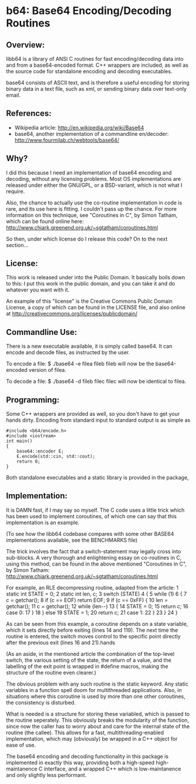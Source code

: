 b64: Base64 Encoding/Decoding Routines
======================================

Overview:
--------
libb64 is a library of ANSI C routines for fast encoding/decoding data into and
from a base64-encoded format. C++ wrappers are included, as well as the source
code for standalone encoding and decoding executables.

base64 consists of ASCII text, and is therefore a useful encoding for storing 
binary data in a text file, such as xml, or sending binary data over text-only
email.

References:
----------
* Wikipedia article:
    http://en.wikipedia.org/wiki/Base64
* base64, another implementation of a commandline en/decoder:
    http://www.fourmilab.ch/webtools/base64/

Why?
---
I did this because I need an implementation of base64 encoding and decoding,
without any licensing problems. Most OS implementations are released under
either the GNU/GPL, or a BSD-variant, which is not what I require.

Also, the chance to actually use the co-routine implementation in code is rare,
and its use here is fitting. I couldn't pass up the chance.
For more information on this technique, see "Coroutines in C", by Simon Tatham,
which can be found online here: 
http://www.chiark.greenend.org.uk/~sgtatham/coroutines.html

So then, under which license do I release this code? On to the next section...

License:
-------
This work is released under into the Public Domain.
It basically boils down to this: I put this work in the public domain, and you
can take it and do whatever you want with it.

An example of this "license" is the Creative Commons Public Domain License, a
copy of which can be found in the LICENSE file, and also online at
http://creativecommons.org/licenses/publicdomain/

Commandline Use:
---------------
There is a new executable available, it is simply called base64.
It can encode and decode files, as instructed by the user.

To encode a file:
$ ./base64 -e filea fileb
fileb will now be the base64-encoded version of filea.

To decode a file:
$ ./base64 -d fileb filec
filec will now be identical to filea.

Programming:
-----------
Some C++ wrappers are provided as well, so you don't have to get your hands
dirty. Encoding from standard input to standard output is as simple as

    #include <b64/encode.h>
    #include <iostream>
    int main()
    {
        base64::encoder E;
        E.encode(std::cin, std::cout);
        return 0;
    }

Both standalone executables and a static library is provided in the package,

Implementation:
--------------
It is DAMN fast, if I may say so myself. The C code uses a little trick which
has been used to implement coroutines, of which one can say that this
implementation is an example.

(To see how the libb64 codebase compares with some other BASE64 implementations
available, see the BENCHMARKS file)

The trick involves the fact that a switch-statement may legally cross into
sub-blocks. A very thorough and enlightening essay on co-routines in C, using
this method, can be found in the above mentioned "Coroutines in C", by Simon
Tatham: http://www.chiark.greenend.org.uk/~sgtatham/coroutines.html

For example, an RLE decompressing routine, adapted from the article:
1   static int STATE = 0;
2   static int len, c;
3   switch (STATE)
4   {
5       while (1)
6       {
7           c = getchar();
8           if (c == EOF) return EOF;
9           if (c == 0xFF) {
10              len = getchar();
11              c = getchar();
12              while (len--)
13              {
14                  STATE = 0;
15                  return c;
16  case 0:
17              }
18          } else
19              STATE = 1;
20              return c;
21  case 1:
22          }
23      }
24  }

As can be seen from this example, a coroutine depends on a state variable,
which it sets directly before exiting (lines 14 and 119). The next time the
routine is entered, the switch moves control to the specific point directly
after the previous exit (lines 16 and 21).hands

(As an aside, in the mentioned article the combination of the top-level switch,
the various setting of the state, the return of a value, and the labelling of
the exit point is wrapped in #define macros, making the structure of the
routine even clearer.)

The obvious problem with any such routine is the static keyword.
Any static variables in a function spell doom for multithreaded applications.
Also, in situations where this coroutine is used by more than one other
coroutines, the consistency is disturbed.

What is needed is a structure for storing these variabled, which is passed to
the routine seperately. This obviously breaks the modularity of the function,
since now the caller has to worry about and care for the internal state of the
routine (the callee). This allows for a fast, multithreading-enabled
implementation, which may (obviously) be wrapped in a C++ object for ease of
use.

The base64 encoding and decoding functionality in this package is implemented
in exactly this way, providing both a high-speed high-maintanence C interface,
and a wrapped C++ which is low-maintanence and only slightly less performant.
